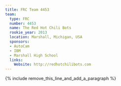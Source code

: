 ```yaml
---
title: FRC Team 4453
team:
  type: FRC
  number: 4453
  name: The Red Hot Chili Bots
  rookie_year: 2013
  location: Marshall, Michigan, USA
  sponsors:
  - AutoCam
  - IBM
  - Marshall High School
  links:
    Website: http://redhotchilibots.com
---
```


{% include remove_this_line_and_add_a_paragraph %}